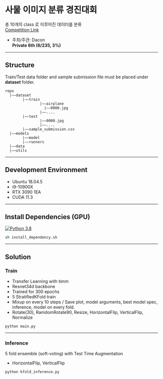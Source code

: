# 사물 이미지 분류 경진대회

총 10개의 class 로 이루어진 데이터를 분류
<br>[Competition Link](https://dacon.io/competitions/official/235874/overview/description)
* 주최/주관: Dacon<br>
**Private 6th (6/235, 3%)**
***

## Structure
Train/Test data folder and sample submission file must be placed under **dataset** folder.
```
repo
  |——dataset
        |——train
                |——airplane
                  |——0000.jpg
                |——....
        |——test
                |——0000.jpg
                |——....
        |——sample_submission.csv
  |——models
        |——model
        |——runners
  |——data
  |——utils
```
***

## Development Environment
* Ubuntu 18.04.5
* i9-10900X
* RTX 3090 1EA
* CUDA 11.3
***

## Install Dependencies (GPU)

[![Python 3.8](https://img.shields.io/badge/python-3.8-blue.svg)](https://www.python.org/downloads/release/python-3812/)

```shell
sh install_dependency.sh
```
***

## Solution

### Train
* Transfer Learning with timm
* Resnet34d backbone
* Trained for 300 epochs
* 5 StratifiedKFold train
* Mixup on every 10 steps / Save plot, model arguments, best model spec, inference, model on every fold.
* Rotate(30), RamdomRotate90, Resize, HorizontalFlip, VerticalFlip, Normalize

```shell
python main.py
```
***

### Inference
5 fold ensemble (soft-voting) with Test Time Augmentation
* HorizontalFlip, VerticalFlip

```shell
python kfold_inference.py
```